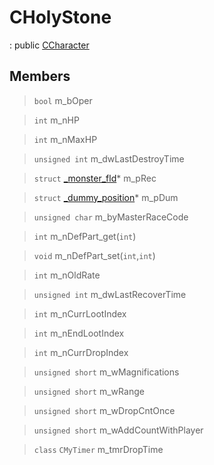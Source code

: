 # CHolyStone
: public [CCharacter](lua/classes/CCharacter.md)
 
## Members
 
> `bool` m_bOper
 
> `int` m_nHP
 
> `int` m_nMaxHP
 
> `unsigned int` m_dwLastDestroyTime
 
> `struct` [_monster_fld](lua/classes/_monster_fld.md)* m_pRec
 
> `struct` [_dummy_position](lua/classes/_dummy_position.md)* m_pDum
 
> `unsigned char` m_byMasterRaceCode
 
> `int` m_nDefPart_get(`int`)
 
> `void` m_nDefPart_set(`int`,`int`)
 
> `int` m_nOldRate
 
> `unsigned int` m_dwLastRecoverTime
 
> `int` m_nCurrLootIndex
 
> `int` m_nEndLootIndex
 
> `int` m_nCurrDropIndex
 
> `unsigned short` m_wMagnifications
 
> `unsigned short` m_wRange
 
> `unsigned short` m_wDropCntOnce
 
> `unsigned short` m_wAddCountWithPlayer
 
> `class` `CMyTimer` m_tmrDropTime
 
